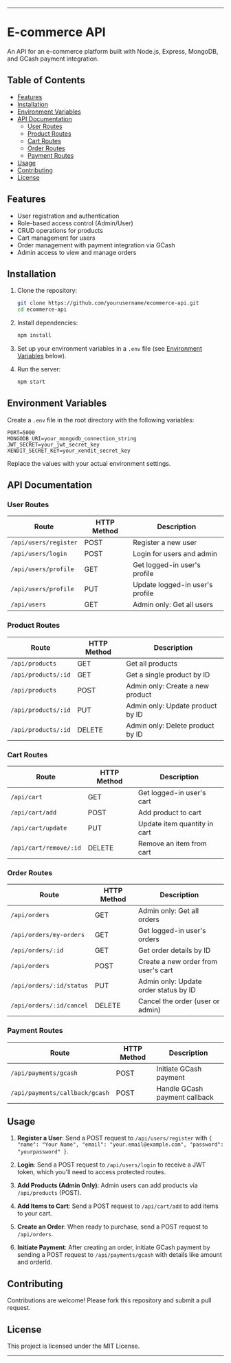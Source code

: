 
---

# E-commerce API

An API for an e-commerce platform built with Node.js, Express, MongoDB, and GCash payment integration.

## Table of Contents
- [Features](#features)
- [Installation](#installation)
- [Environment Variables](#environment-variables)
- [API Documentation](#api-documentation)
  - [User Routes](#user-routes)
  - [Product Routes](#product-routes)
  - [Cart Routes](#cart-routes)
  - [Order Routes](#order-routes)
  - [Payment Routes](#payment-routes)
- [Usage](#usage)
- [Contributing](#contributing)
- [License](#license)

## Features
- User registration and authentication
- Role-based access control (Admin/User)
- CRUD operations for products
- Cart management for users
- Order management with payment integration via GCash
- Admin access to view and manage orders

## Installation

1. Clone the repository:
   ```bash
   git clone https://github.com/yourusername/ecommerce-api.git
   cd ecommerce-api
   ```

2. Install dependencies:
   ```bash
   npm install
   ```

3. Set up your environment variables in a `.env` file (see [Environment Variables](#environment-variables) below).

4. Run the server:
   ```bash
   npm start
   ```

## Environment Variables

Create a `.env` file in the root directory with the following variables:

```plaintext
PORT=5000
MONGODB_URI=your_mongodb_connection_string
JWT_SECRET=your_jwt_secret_key
XENDIT_SECRET_KEY=your_xendit_secret_key
```

Replace the values with your actual environment settings.

## API Documentation

### User Routes

| Route               | HTTP Method | Description                     |
|---------------------|-------------|---------------------------------|
| `/api/users/register` | POST        | Register a new user             |
| `/api/users/login`    | POST        | Login for users and admin       |
| `/api/users/profile`  | GET         | Get logged-in user's profile    |
| `/api/users/profile`  | PUT         | Update logged-in user's profile |
| `/api/users`          | GET         | Admin only: Get all users       |

### Product Routes

| Route               | HTTP Method | Description                       |
|---------------------|-------------|-----------------------------------|
| `/api/products`       | GET         | Get all products                  |
| `/api/products/:id`   | GET         | Get a single product by ID        |
| `/api/products`       | POST        | Admin only: Create a new product  |
| `/api/products/:id`   | PUT         | Admin only: Update product by ID  |
| `/api/products/:id`   | DELETE      | Admin only: Delete product by ID  |

### Cart Routes

| Route                   | HTTP Method | Description                   |
|-------------------------|-------------|-------------------------------|
| `/api/cart`             | GET         | Get logged-in user's cart     |
| `/api/cart/add`         | POST        | Add product to cart           |
| `/api/cart/update`      | PUT         | Update item quantity in cart  |
| `/api/cart/remove/:id`  | DELETE      | Remove an item from cart      |

### Order Routes

| Route                    | HTTP Method | Description                            |
|--------------------------|-------------|----------------------------------------|
| `/api/orders`            | GET         | Admin only: Get all orders             |
| `/api/orders/my-orders`  | GET         | Get logged-in user's orders            |
| `/api/orders/:id`        | GET         | Get order details by ID                |
| `/api/orders`            | POST        | Create a new order from user's cart    |
| `/api/orders/:id/status` | PUT         | Admin only: Update order status by ID  |
| `/api/orders/:id/cancel` | DELETE      | Cancel the order (user or admin)       |

### Payment Routes

| Route                    | HTTP Method | Description                        |
|--------------------------|-------------|------------------------------------|
| `/api/payments/gcash`    | POST        | Initiate GCash payment             |
| `/api/payments/callback/gcash` | POST | Handle GCash payment callback      |

## Usage

1. **Register a User**: Send a POST request to `/api/users/register` with `{ "name": "Your Name", "email": "your.email@example.com", "password": "yourpassword" }`.

2. **Login**: Send a POST request to `/api/users/login` to receive a JWT token, which you'll need to access protected routes.

3. **Add Products (Admin Only)**: Admin users can add products via `/api/products` (POST).

4. **Add Items to Cart**: Send a POST request to `/api/cart/add` to add items to your cart.

5. **Create an Order**: When ready to purchase, send a POST request to `/api/orders`.

6. **Initiate Payment**: After creating an order, initiate GCash payment by sending a POST request to `/api/payments/gcash` with details like amount and orderId.

## Contributing

Contributions are welcome! Please fork this repository and submit a pull request.

## License

This project is licensed under the MIT License.

---
